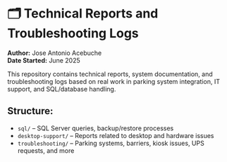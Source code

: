 # 🗂️ Technical Reports and Troubleshooting Logs

**Author:** Jose Antonio Acebuche  
**Date Started:** June 2025

This repository contains technical reports, system documentation, and troubleshooting logs based on real work in parking system integration, IT support, and SQL/database handling.

## Structure:
- `sql/` – SQL Server queries, backup/restore processes
- `desktop-support/` – Reports related to desktop and hardware issues
- `troubleshooting/` – Parking systems, barriers, kiosk issues, UPS requests, and more